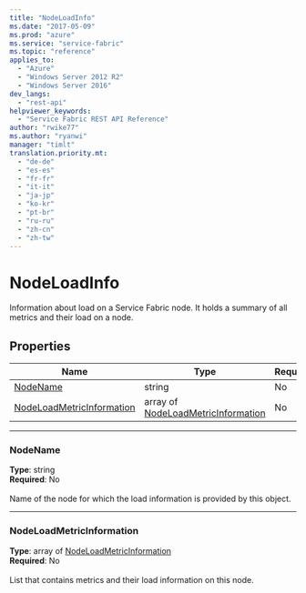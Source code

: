```yaml
---
title: "NodeLoadInfo"
ms.date: "2017-05-09"
ms.prod: "azure"
ms.service: "service-fabric"
ms.topic: "reference"
applies_to: 
  - "Azure"
  - "Windows Server 2012 R2"
  - "Windows Server 2016"
dev_langs: 
  - "rest-api"
helpviewer_keywords: 
  - "Service Fabric REST API Reference"
author: "rwike77"
ms.author: "ryanwi"
manager: "timlt"
translation.priority.mt: 
  - "de-de"
  - "es-es"
  - "fr-fr"
  - "it-it"
  - "ja-jp"
  - "ko-kr"
  - "pt-br"
  - "ru-ru"
  - "zh-cn"
  - "zh-tw"
---
```

# NodeLoadInfo

Information about load on a Service Fabric node. It holds a summary of all metrics and their load on a node.

## Properties
| Name | Type | Required |
| --- | --- | --- |
| [NodeName](#nodename) | string | No |
| [NodeLoadMetricInformation](#nodeloadmetricinformation) | array of [NodeLoadMetricInformation](sfclient-model-nodeloadmetricinformation.md) | No |

____
### NodeName
__Type__: string <br/>
__Required__: No<br/>
<br/>
Name of the node for which the load information is provided by this object.

____
### NodeLoadMetricInformation
__Type__: array of [NodeLoadMetricInformation](sfclient-model-nodeloadmetricinformation.md) <br/>
__Required__: No<br/>
<br/>
List that contains metrics and their load information on this node.
